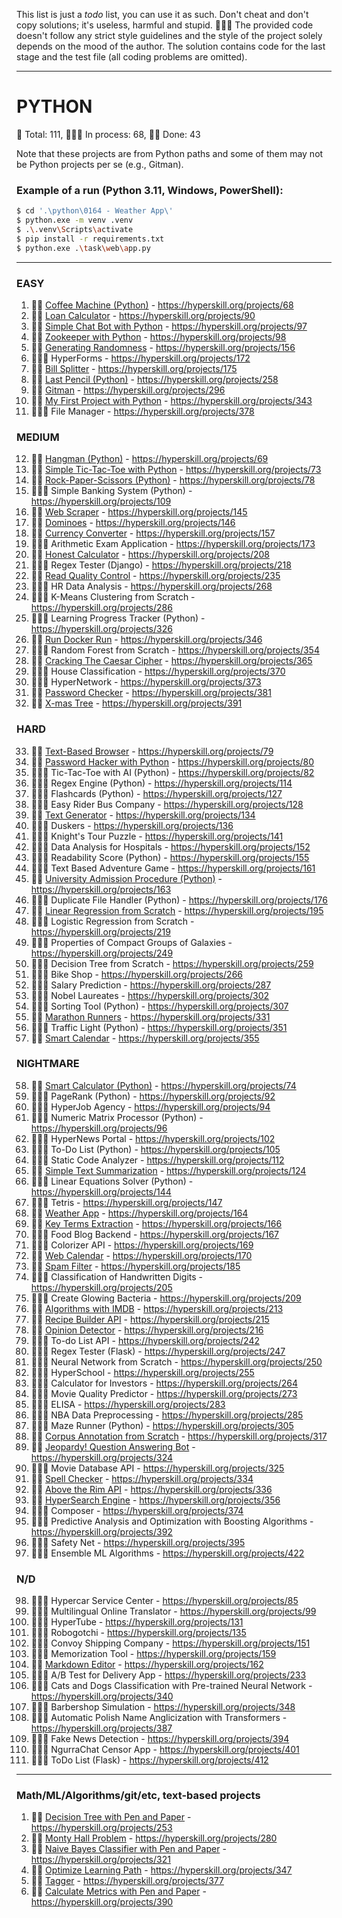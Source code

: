 

This list is just a _todo_ list, you can use it as such.
Don't cheat and don't copy solutions; it's useless, harmful and stupid. 🤦🏼‍♂️
The provided code doesn't follow any strict style guidelines and the style of the project solely depends on the mood of the author.
The solution contains code for the last stage and the test file (all coding problems are omitted).


---
# PYTHON
🐍 Total: 111, 👷🏼‍♂️ In process: 68, 🐱‍👤 Done: 43

Note that these projects are from Python paths and some of them may not be Python projects per se (e.g., Gitman).

### Example of a run (Python 3.11, Windows, PowerShell):
```bash
$ cd '.\python\0164 - Weather App\'
$ python.exe -m venv .venv
$ .\.venv\Scripts\activate
$ pip install -r requirements.txt
$ python.exe .\task\web\app.py
```
---

### EASY
1) 🐱‍👤 [Coffee Machine (Python)](https://github.com/syyynth/hyperskill/tree/main/python/0068%20-%20Coffee%20Machine%20(Python)) - https://hyperskill.org/projects/68
2) 🐱‍👤 [Loan Calculator](https://github.com/syyynth/hyperskill/tree/main/python/0090%20-%20Loan%20Calculator) - https://hyperskill.org/projects/90
3) 🐱‍👤 [Simple Chat Bot with Python](https://github.com/syyynth/hyperskill/tree/main/python/0097%20-%20Simple%20Chatty%20Bot%20(Python)) - https://hyperskill.org/projects/97
4) 🐱‍👤 [Zookeeper with Python](https://github.com/syyynth/hyperskill/tree/main/python/0098%20-%20Zookeeper%20(Python)) - https://hyperskill.org/projects/98
5) 🐱‍👤 [Generating Randomness](https://github.com/syyynth/hyperskill/tree/main/python/0156%20-%20Generating%20Randomness) - https://hyperskill.org/projects/156
6) 👷🏼‍♂️ HyperForms - https://hyperskill.org/projects/172
7) 🐱‍👤 [Bill Splitter](https://github.com/syyynth/hyperskill/tree/main/python/0175%20-%20Bill%20Splitter) - https://hyperskill.org/projects/175
8) 🐱‍👤 [Last Pencil (Python)](https://github.com/syyynth/hyperskill/tree/main/python/0258%20-%20Last%20Pencil) - https://hyperskill.org/projects/258
9) 🐱‍👤 [Gitman](https://github.com/syyynth/hyperskill/tree/main/python/0296%20-%20Gitman) - https://hyperskill.org/projects/296
10) 🐱‍👤 [My First Project with Python](https://github.com/syyynth/hyperskill/tree/main/python/0343%20-%20My%20First%20Project) - https://hyperskill.org/projects/343
11) 👷🏼‍♂️ File Manager - https://hyperskill.org/projects/378

### MEDIUM
12) 🐱‍👤 [Hangman (Python)](https://github.com/syyynth/hyperskill/tree/main/python/0069%20-%20Hangman%20(Python)) - https://hyperskill.org/projects/69
13) 🐱‍👤 [Simple Tic-Tac-Toe with Python](https://github.com/syyynth/hyperskill/tree/main/python/0073%20-%20Simple%20Tic-Tac-Toe%20(Python)) - https://hyperskill.org/projects/73
14) 🐱‍👤 [Rock-Paper-Scissors (Python)](https://github.com/syyynth/hyperskill/tree/main/python/0078%20-%20Rock-Paper-Scissors%20(Python)) - https://hyperskill.org/projects/78
15) 👷🏼‍♂️ Simple Banking System (Python) - https://hyperskill.org/projects/109
16) 🐱‍👤 [Web Scraper](https://github.com/syyynth/hyperskill/tree/main/python/0145%20-%20Web%20Scraper) - https://hyperskill.org/projects/145
17) 🐱‍👤 [Dominoes](https://github.com/syyynth/hyperskill/tree/main/python/0146%20-%20Dominoes) - https://hyperskill.org/projects/146
18) 🐱‍👤 [Currency Converter](https://github.com/syyynth/hyperskill/tree/main/python/0157%20-%20Currency%20Converter) - https://hyperskill.org/projects/157
19) 👷🏼‍♂️ Arithmetic Exam Application - https://hyperskill.org/projects/173
20) 🐱‍👤 [Honest Calculator](https://github.com/syyynth/hyperskill/tree/main/python/0208%20-%20Honest%20Calculator) - https://hyperskill.org/projects/208
21) 👷🏼‍♂️ Regex Tester (Django) - https://hyperskill.org/projects/218
22) 🐱‍👤 [Read Quality Control](https://github.com/syyynth/hyperskill/tree/main/python/0235%20-%20Read%20Quality%20Control) - https://hyperskill.org/projects/235
23) 👷🏼‍♂️ HR Data Analysis - https://hyperskill.org/projects/268
24) 👷🏼‍♂️ K-Means Clustering from Scratch - https://hyperskill.org/projects/286
25) 👷🏼‍♂️ Learning Progress Tracker (Python) - https://hyperskill.org/projects/326
26) 🐱‍👤 [Run Docker Run](https://github.com/syyynth/hyperskill/tree/main/python/0346%20-%20Run%20Docker%20Run) - https://hyperskill.org/projects/346
27) 👷🏼‍♂️ Random Forest from Scratch - https://hyperskill.org/projects/354
28) 🐱‍👤 [Cracking The Caesar Cipher](https://github.com/syyynth/hyperskill/tree/main/python/0365%20-%20Cracking%20The%20Caesar%20Cipher) - https://hyperskill.org/projects/365
29) 👷🏼‍♂️ House Classification - https://hyperskill.org/projects/370
30) 👷🏼‍♂️ HyperNetwork - https://hyperskill.org/projects/373
31) 🐱‍👤 [Password Checker](https://github.com/syyynth/hyperskill/tree/main/python/0381%20-%20Password%20Checker) - https://hyperskill.org/projects/381
32) 🐱‍👤 [X-mas Tree](https://github.com/syyynth/hyperskill/tree/main/python/0391%20-%20X-mas%20Tree) - https://hyperskill.org/projects/391

### HARD
33) 🐱‍👤 [Text-Based Browser](https://github.com/syyynth/hyperskill/tree/main/python/0079%20-%20Text-Based%20Browser) - https://hyperskill.org/projects/79
34) 🐱‍👤 [Password Hacker with Python](https://github.com/syyynth/hyperskill/tree/main/python/0080%20-%20Password%20Hacker%20(Python)) - https://hyperskill.org/projects/80
35) 👷🏼‍♂️ Tic-Tac-Toe with AI (Python) - https://hyperskill.org/projects/82
36) 👷🏼‍♂️ Regex Engine (Python) - https://hyperskill.org/projects/114
37) 👷🏼‍♂️ Flashcards (Python) - https://hyperskill.org/projects/127
38) 👷🏼‍♂️ Easy Rider Bus Company - https://hyperskill.org/projects/128
39) 🐱‍👤 [Text Generator](https://github.com/syyynth/hyperskill/tree/main/python/0134%20-%20Text%20Generator) - https://hyperskill.org/projects/134
40) 👷🏼‍♂️ Duskers - https://hyperskill.org/projects/136
41) 👷🏼‍♂️ Knight's Tour Puzzle - https://hyperskill.org/projects/141
42) 👷🏼‍♂️ Data Analysis for Hospitals - https://hyperskill.org/projects/152
43) 👷🏼‍♂️ Readability Score (Python) - https://hyperskill.org/projects/155
44) 👷🏼‍♂️ Text Based Adventure Game - https://hyperskill.org/projects/161
45) 🐱‍👤 [University Admission Procedure (Python)](https://github.com/syyynth/hyperskill/tree/main/python/0163%20-%20University%20Admission%20Procedure%20(Python)) - https://hyperskill.org/projects/163
46) 👷🏼‍♂️ Duplicate File Handler (Python) - https://hyperskill.org/projects/176
47) 🐱‍👤 [Linear Regression from Scratch](https://github.com/syyynth/hyperskill/tree/main/python/0195%20-%20Linear%20Regression%20from%20Scratch) - https://hyperskill.org/projects/195
48) 👷🏼‍♂️ Logistic Regression from Scratch - https://hyperskill.org/projects/219
49) 👷🏼‍♂️ Properties of Compact Groups of Galaxies - https://hyperskill.org/projects/249
50) 👷🏼‍♂️ Decision Tree from Scratch - https://hyperskill.org/projects/259
51) 👷🏼‍♂️ Bike Shop - https://hyperskill.org/projects/266
52) 👷🏼‍♂️ Salary Prediction - https://hyperskill.org/projects/287
53) 👷🏼‍♂️ Nobel Laureates - https://hyperskill.org/projects/302
54) 👷🏼‍♂️ Sorting Tool (Python) - https://hyperskill.org/projects/307
55) 🐱‍👤 [Marathon Runners](https://github.com/syyynth/hyperskill/tree/main/python/0331%20-%20Marathon%20Runners) - https://hyperskill.org/projects/331
56) 👷🏼‍♂️ Traffic Light (Python) - https://hyperskill.org/projects/351
57) 🐱‍👤 [Smart Calendar](https://github.com/syyynth/hyperskill/tree/main/python/0355%20-%20Smart%20Calendar) - https://hyperskill.org/projects/355

### NIGHTMARE
58) 🐱‍👤 [Smart Calculator (Python)](https://github.com/syyynth/hyperskill/tree/main/python/0074%20-%20Smart%20Calculator%20(Python)) - https://hyperskill.org/projects/74
59) 👷🏼‍♂️ PageRank (Python) - https://hyperskill.org/projects/92
60) 👷🏼‍♂️ HyperJob Agency - https://hyperskill.org/projects/94
61) 👷🏼‍♂️ Numeric Matrix Processor (Python) - https://hyperskill.org/projects/96
62) 👷🏼‍♂️ HyperNews Portal - https://hyperskill.org/projects/102
63) 👷🏼‍♂️ To-Do List (Python) - https://hyperskill.org/projects/105
64) 👷🏼‍♂️ Static Code Analyzer - https://hyperskill.org/projects/112
65) 🐱‍👤 [Simple Text Summarization](https://github.com/syyynth/hyperskill/tree/main/python/0124%20-%20Simple%20Text%20Summarization) - https://hyperskill.org/projects/124
66) 👷🏼‍♂️ Linear Equations Solver (Python) - https://hyperskill.org/projects/144
67) 👷🏼‍♂️ Tetris - https://hyperskill.org/projects/147
68) 🐱‍👤 [Weather App](https://github.com/syyynth/hyperskill/tree/main/python/0164%20-%20Weather%20App) - https://hyperskill.org/projects/164
69) 🐱‍👤 [Key Terms Extraction](https://github.com/syyynth/hyperskill/tree/main/python/0166%20-%20Key%20Terms%20Extraction) - https://hyperskill.org/projects/166
70) 👷🏼‍♂️ Food Blog Backend - https://hyperskill.org/projects/167
71) 👷🏼‍♂️ Colorizer API - https://hyperskill.org/projects/169
72) 🐱‍👤 [Web Calendar](https://github.com/syyynth/hyperskill/tree/main/python/0170%20-%20Web%20Calendar) - https://hyperskill.org/projects/170
73) 🐱‍👤 [Spam Filter](https://github.com/syyynth/hyperskill/tree/main/python/0185%20-%20Spam%20Filter) - https://hyperskill.org/projects/185
74) 👷🏼‍♂️ Classification of Handwritten Digits - https://hyperskill.org/projects/205
75) 👷🏼‍♂️ Create Glowing Bacteria - https://hyperskill.org/projects/209
76) 🐱‍👤 [Algorithms with IMDB](https://github.com/syyynth/hyperskill/tree/main/python/0213%20-%20Algorithms%20with%20IMDB) - https://hyperskill.org/projects/213
77) 🐱‍👤 [Recipe Builder API](https://github.com/syyynth/hyperskill/tree/main/python/0215%20-%20Recipe%20Builder%20API) - https://hyperskill.org/projects/215
78) 🐱‍👤 [Opinion Detector](https://github.com/syyynth/hyperskill/tree/main/python/0216%20-%20Opinion%20Detector) - https://hyperskill.org/projects/216
79) 👷🏼‍♂️ To-do List API - https://hyperskill.org/projects/242
80) 👷🏼‍♂️ Regex Tester (Flask) - https://hyperskill.org/projects/247
81) 👷🏼‍♂️ Neural Network from Scratch - https://hyperskill.org/projects/250
82) 👷🏼‍♂️ HyperSchool - https://hyperskill.org/projects/255
83) 👷🏼‍♂️ Calculator for Investors - https://hyperskill.org/projects/264
84) 👷🏼‍♂️ Movie Quality Predictor - https://hyperskill.org/projects/273
85) 👷🏼‍♂️ ELISA - https://hyperskill.org/projects/283
86) 👷🏼‍♂️ NBA Data Preprocessing - https://hyperskill.org/projects/285
87) 👷🏼‍♂️ Maze Runner (Python) - https://hyperskill.org/projects/305
88) 🐱‍👤 [Corpus Annotation from Scratch](https://github.com/syyynth/hyperskill/tree/main/python/0317%20-%20Corpus%20Annotation%20from%20Scratch) - https://hyperskill.org/projects/317
89) 🐱‍👤 [Jeopardy! Question Answering Bot](https://github.com/syyynth/hyperskill/tree/main/python/0324%20-%20Jeopardy!%20Question%20Answering%20Bot) - https://hyperskill.org/projects/324
90) 👷🏼‍♂️ Movie Database API - https://hyperskill.org/projects/325
91) 🐱‍👤 [Spell Checker](https://github.com/syyynth/hyperskill/tree/main/python/0334%20-%20Spell%20Checker) - https://hyperskill.org/projects/334
92) 🐱‍👤 [Above the Rim API](https://github.com/syyynth/hyperskill/tree/main/python/0336%20-%20Above%20the%20Rim%20API) - https://hyperskill.org/projects/336
93) 🐱‍👤 [HyperSearch Engine](https://github.com/syyynth/hyperskill/tree/main/python/0356%20-%20HyperSearch%20Engine) - https://hyperskill.org/projects/356
94) 👷🏼‍♂️ Composer - https://hyperskill.org/projects/374
95) 👷🏼‍♂️ Predictive Analysis and Optimization with Boosting Algorithms - https://hyperskill.org/projects/392
96) 👷🏼‍♂️ Safety Net - https://hyperskill.org/projects/395
97) 👷🏼‍♂️ Ensemble ML Algorithms - https://hyperskill.org/projects/422

### N/D
98) 👷🏼‍♂️ Hypercar Service Center - https://hyperskill.org/projects/85
99) 👷🏼‍♂️ Multilingual Online Translator - https://hyperskill.org/projects/99
100) 👷🏼‍♂️ HyperTube - https://hyperskill.org/projects/131
101) 👷🏼‍♂️ Robogotchi - https://hyperskill.org/projects/135
102) 👷🏼‍♂️ Convoy Shipping Company - https://hyperskill.org/projects/151
103) 👷🏼‍♂️ Memorization Tool - https://hyperskill.org/projects/159
104) 🐱‍👤 [Markdown Editor](https://github.com/syyynth/hyperskill/tree/main/python/0162%20-%20Markdown%20Editor) - https://hyperskill.org/projects/162
105) 👷🏼‍♂️ A/B Test for Delivery App - https://hyperskill.org/projects/233
106) 👷🏼‍♂️ Cats and Dogs Classification with Pre-trained Neural Network - https://hyperskill.org/projects/340
107) 👷🏼‍♂️ Barbershop Simulation - https://hyperskill.org/projects/348
108) 👷🏼‍♂️ Automatic Polish Name Anglicization with Transformers - https://hyperskill.org/projects/387
109) 👷🏼‍♂️ Fake News Detection - https://hyperskill.org/projects/394
110) 👷🏼‍♂️ NgurraChat Censor App - https://hyperskill.org/projects/401
111) 👷🏼‍♂️ ToDo List (Flask) - https://hyperskill.org/projects/412

---
### Math/ML/Algorithms/git/etc, text-based projects
1) 🐱‍👤 [Decision Tree with Pen and Paper](https://github.com/syyynth/hyperskill/tree/main/python/0253%20-%20Decision%20Tree%20with%20Pen%20and%20Paper) - https://hyperskill.org/projects/253
2) 🐱‍👤 [Monty Hall Problem](https://github.com/syyynth/hyperskill/tree/main/python/0280%20-%20Monty%20Hall%20Problem) - https://hyperskill.org/projects/280
3) 🐱‍👤 [Naive Bayes Classifier with Pen and Paper](https://github.com/syyynth/hyperskill/tree/main/python/0321%20-%20Naive%20Bayes%20Classifier%20with%20Pen%20and%20Paper%20(ML)) - https://hyperskill.org/projects/321
4) 🐱‍👤 [Optimize Learning Path](https://github.com/syyynth/hyperskill/tree/main/python/0347%20-%20Optimize%20Learning%20Path) - https://hyperskill.org/projects/347
5) 🐱‍👤 [Tagger](https://github.com/syyynth/hyperskill/tree/main/python/0377%20-%20Tagger) - https://hyperskill.org/projects/377
6) 🐱‍👤 [Calculate Metrics with Pen and Paper](https://github.com/syyynth/hyperskill/tree/main/python/0390%20-%20Calculate%20Metrics%20with%20Pen%20and%20Paper) - https://hyperskill.org/projects/390
